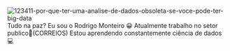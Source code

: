 ![123411-por-que-ter-uma-analise-de-dados-obsoleta-se-voce-pode-ter-big-data](https://user-images.githubusercontent.com/83980325/129441237-f6061aff-9ace-4a8b-babc-b385f7e1c1f3.jpg)
Tudo na paz?
Eu sou o Rodrigo Monteiro
:grinning: 
Atualmente trabalho no setor publico:postbox:(CORREIOS)
Estou aprendendo constantemente ciência de dados:computer:
